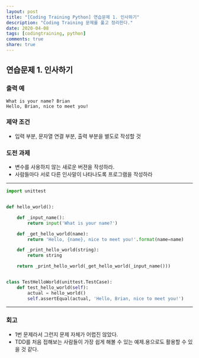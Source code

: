 ```yaml
---
layout: post
title: "[Coding Training Python] 연습문제 1. 인사하기"
description: "Coding Training 문제를 풀고 정리한다."
date: 2020-04-08
tags: [codingtraining, python]
comments: true
share: true
---
```




## 연습문제 1. 인사하기



### 출력 예

```
What is your name? Brian
Hello, Brian, nice to meet you!
```



### 제약 조건

*   입력 부분, 문자열 연결 부분, 출력 부분을 별도로 작성할 것



### 도전 과제

*   변수를 사용하지 않는 새로운 버젼을 작성하라.
*   사람들마다 서로 다른 인사말이 나타나도록 프로그램을 작성하라



----



```python
import unittest


def hello_world():

    def _input_name():
        return input('What is your name?')

    def _get_hello_world(name):
        return 'Hello, {name}, nice to meet you!'.format(name=name)

    def _print_hello_world(string):
        return string

    return _print_hello_world(_get_hello_world(_input_name()))


class TestHelloWorld(unittest.TestCase):
    def test_hello_world(self):
        actual = hello_world()
        self.assertEqual(actual, 'Hello, Brian, nice to meet you!')


```





---



### 회고

*   1번 문제라서 그런지 문제 자체가 어렵진 않았다.
*   TDD를 처음 접해보는 사람들이 가장 쉽게 해볼 수 있는 예제.용으로도 활용할 수 있을 것 같다.